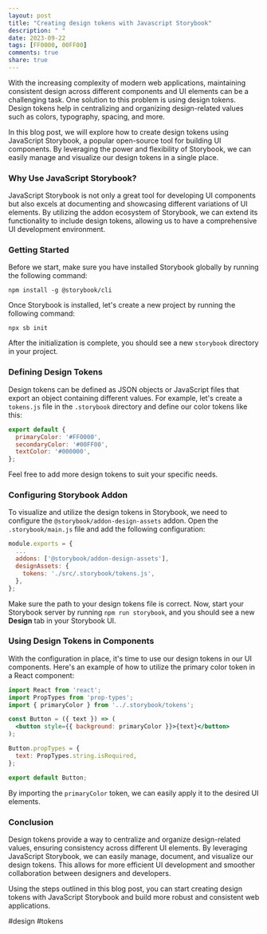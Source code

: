 ```yaml
---
layout: post
title: "Creating design tokens with Javascript Storybook"
description: " "
date: 2023-09-22
tags: [FF0000, 00FF00]
comments: true
share: true
---
```


With the increasing complexity of modern web applications, maintaining consistent design across different components and UI elements can be a challenging task. One solution to this problem is using design tokens. Design tokens help in centralizing and organizing design-related values such as colors, typography, spacing, and more.

In this blog post, we will explore how to create design tokens using JavaScript Storybook, a popular open-source tool for building UI components. By leveraging the power and flexibility of Storybook, we can easily manage and visualize our design tokens in a single place.

### Why Use JavaScript Storybook?

JavaScript Storybook is not only a great tool for developing UI components but also excels at documenting and showcasing different variations of UI elements. By utilizing the addon ecosystem of Storybook, we can extend its functionality to include design tokens, allowing us to have a comprehensive UI development environment.

### Getting Started

Before we start, make sure you have installed Storybook globally by running the following command:

```shell
npm install -g @storybook/cli
```

Once Storybook is installed, let's create a new project by running the following command:

```shell
npx sb init
```

After the initialization is complete, you should see a new `storybook` directory in your project.

### Defining Design Tokens

Design tokens can be defined as JSON objects or JavaScript files that export an object containing different values. For example, let's create a `tokens.js` file in the `.storybook` directory and define our color tokens like this:

```javascript
export default {
  primaryColor: '#FF0000',
  secondaryColor: '#00FF00',
  textColor: '#000000',
};
```

Feel free to add more design tokens to suit your specific needs.

### Configuring Storybook Addon

To visualize and utilize the design tokens in Storybook, we need to configure the `@storybook/addon-design-assets` addon. Open the `.storybook/main.js` file and add the following configuration:

```javascript
module.exports = {
  ...
  addons: ['@storybook/addon-design-assets'],
  designAssets: {
    tokens: './src/.storybook/tokens.js',
  },
};
```

Make sure the path to your design tokens file is correct. Now, start your Storybook server by running `npm run storybook`, and you should see a new **Design** tab in your Storybook UI.

### Using Design Tokens in Components

With the configuration in place, it's time to use our design tokens in our UI components. Here's an example of how to utilize the primary color token in a React component:

```jsx
import React from 'react';
import PropTypes from 'prop-types';
import { primaryColor } from '../.storybook/tokens';

const Button = ({ text }) => (
  <button style={{ background: primaryColor }}>{text}</button>
);

Button.propTypes = {
  text: PropTypes.string.isRequired,
};

export default Button;
```

By importing the `primaryColor` token, we can easily apply it to the desired UI elements.

### Conclusion

Design tokens provide a way to centralize and organize design-related values, ensuring consistency across different UI elements. By leveraging JavaScript Storybook, we can easily manage, document, and visualize our design tokens. This allows for more efficient UI development and smoother collaboration between designers and developers.

Using the steps outlined in this blog post, you can start creating design tokens with JavaScript Storybook and build more robust and consistent web applications.

#design #tokens